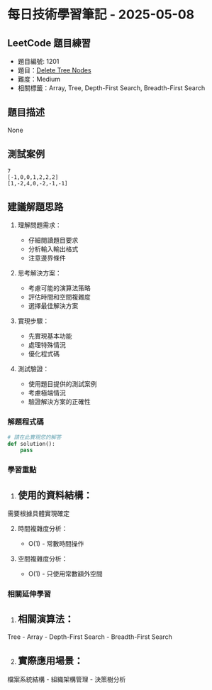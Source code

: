 # 每日技術學習筆記 - 2025-05-08

## LeetCode 題目練習
- 題目編號: 1201
- 題目：[Delete Tree Nodes](https://leetcode.com/problems/delete-tree-nodes)
- 難度：Medium
- 相關標籤：Array, Tree, Depth-First Search, Breadth-First Search

## 題目描述
None

## 測試案例
```
7
[-1,0,0,1,2,2,2]
[1,-2,4,0,-2,-1,-1]
```

## 建議解題思路
1. 理解問題需求：
   - 仔細閱讀題目要求
   - 分析輸入輸出格式
   - 注意邊界條件

2. 思考解決方案：
   - 考慮可能的演算法策略
   - 評估時間和空間複雜度
   - 選擇最佳解決方案

3. 實現步驟：
   - 先實現基本功能
   - 處理特殊情況
   - 優化程式碼

4. 測試驗證：
   - 使用題目提供的測試案例
   - 考慮極端情況
   - 驗證解決方案的正確性


### 解題程式碼
```python
# 請在此實現您的解答
def solution():
    pass
```

### 學習重點
1. 使用的資料結構：
   - 
需要根據具體實現確定

2. 時間複雜度分析：
   - O(1) - 常數時間操作

3. 空間複雜度分析：
   - O(1) - 只使用常數額外空間

### 相關延伸學習
1. 相關演算法：
   - 
Tree   - Array   - Depth-First Search   - Breadth-First Search

2. 實際應用場景：
   - 
檔案系統結構   - 組織架構管理   - 決策樹分析
